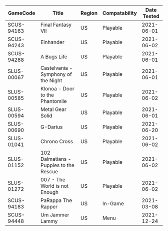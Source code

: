 | GameCode | Title | Region | Compatability | Date Tested |
|----------|-------|--------|---------------|-------------|
|SCUS-94163| Final Fantasy VII | US | Playable | 2021-06-01 |
|SCUS-94243| Einhander | US | Playable | 2021-06-02 |
|SCUS-94288| A Bugs Life | US | Playable | 2021-06-01 |
|SLUS-00067| Castelvania - Symphony of the Night | US | Playable | 2021-06-01 |
|SLUS-00585| Klonoa - Door to the Phantomile | US | Playable | 2021-06-02 |
|SLUS-00594| Metal Gear Solid | US | Playable | 2021-06-01 |
|SLUS-00690| G-Darius | US | Playable | 2021-06-20 |
|SLUS-01041| Chrono Cross | US | Playable | 2021-06-02 |
|SLUS-01152| 102 Dalmatians - Puppies to the Rescue | US | Playable | 2021-06-02 |
|SLUS-01272| 007 - The World is not Enough | US | Playable | 2021-06-02 |
|SCUS-94183| PaRappa The Rapper | US | In-Game | 2021-03-08 |
|SCUS-94448| Um Jammer Lammy | US | Menu | 2021-12-24 |
